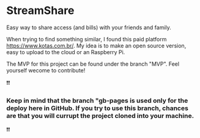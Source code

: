 # StreamShare

Easy way to share access (and bills) with your friends and family.

When trying to find something similar, I found this paid platform https://www.kotas.com.br/.
My idea is to make an open source version, easy to upload to the cloud or an Raspberry Pi.

The MVP for this project can be found under the branch "MVP".
Feel yourself wecome to contribute!

❗❗
### Keep in mind that the branch "gb-pages is used only for the deploy here in GitHub. If you try to use this branch, chances are that you will currupt the project cloned into your machine.
❗❗
